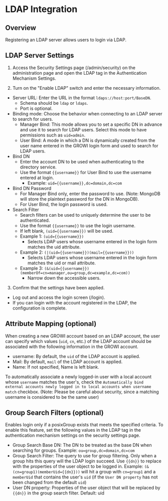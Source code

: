 # LDAP Integration

## Overview

Registering an LDAP server allows users to login via LDAP.

## LDAP Server Settings

1. Access the Security Settings page (/admin/security) on the administration page and open the LDAP tag in the Authentication Mechanism Settings.

2. Turn on the "Enable LDAP" switch and enter the necessary information.

- Server URL: Enter the URL in the format `ldaps://host:port/BaseDN`.
  - Schema should be `ldap` or `ldaps`.
  - Port is optional.
- Binding mode: Choose the behavior when connecting to an LDAP server to search for users.
  - Manager Bind: This mode allows you to set a specific DN in advance and use it to search for LDAP users. Select this mode to have permissions such as `uid=admin`.
  - User Bind: A mode in which a DN is dynamically created from the user name entered in the GROWI login form and used to search for LDAP users.
- Bind DN
  - Enter the account DN to be used when authenticating to the directory service.
  - Use the format `{{username}}` for User Bind to use the username entered at login.
    - Example: `uid={{username}},dc=domain,dc=com`
- Bind DN Password
  - For Manager Bind only, enter the password to use. (Note: MongoDB will store the plaintext password for the DN in MongoDB).
  - For User Bind, the login password is used.
- Search Filter
  - Search filters can be used to uniquely determine the user to be authenticated.
  - Use the format `{{username}}` to use the login username.
  - If left blank, `(uid={{username}})` will be used.
  - Example 1: `(uid={{username}})`
    - Selects LDAP users whose username entered in the login form matches the uid attribute.
  - Example 2: `(|(uid={{username}})(mail={{username}}))`
    - Selects LDAP users whose username entered in the login form matches the uid or mail attribute.
  - Example 3: `(&(uid={{username}})(memberOf=cn=manager,ou=group,dc=example,dc=com))`
    - Narrow down the accessible users.

3. Confirm that the settings have been applied.

- Log out and access the login screen (/login).
- If you can login with the account registered in the LDAP, the configuration is complete.

## Attribute Mapping (optional)

When creating a new GROWI account based on an LDAP account, the user can specify which values (`uid`, `cn`, etc.) of the LDAP account should be associated with the following information in the GROWI account.

- username: By default, the `uid` of the LDAP account is applied.
- Mail: By default, `mail` of the LDAP account is applied.
- Name: If not specified, Name is left blank.

To automatically associate a newly logged-in user with a local account whose `username` matches the user's, check the `Automatically bind external accounts newly logged in to local accounts when username match` checkbox. (Note: Please be careful about security, since a matching username is considered to be the same user)

## Group Search Filters (optional)

Enables login only if a posixGroup exists that meets the specified criteria. To enable this feature, set the following values in the LDAP tag in the authentication mechanism settings on the security settings page.

- Group Search Base DN: The DN to be treated as the base DN when searching for groups.
  Example: `ou=group,dc=domain,dc=com`
- Group Search Filter: The query to use for group filtering. Only when a group hits this query will the LDAP login succeed. Use `{{dn}}` to replace with the properties of the user object to be logged in.
  Example: `(&(cn=group1)(memberUid={{dn}}))` will hit a group with `cn=group1` and a `memberUid` that contains the user's `uid` (if the `User DN property` has not been changed from the default `uid`)
- User DN property: Properties of the user object that will be replaced by `{{dn}}` in the group search filter.
  Default: uid
